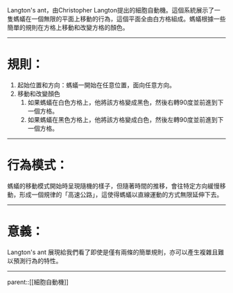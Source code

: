 Langton's ant，由Christopher Langton提出的細胞自動機。這個系統展示了一隻螞蟻在一個無限的平面上移動的行為，這個平面全由白方格組成。螞蟻根據一些簡單的規則在方格上移動和改變方格的顏色。
- - -
# 規則：
1. 起始位置和方向：螞蟻一開始在任意位置，面向任意方向。
2. 移動和改變顏色
	1. 如果螞蟻在白色方格上，他將該方格變成黑色，然後右轉90度並前進到下一個方格。
	2. 如果螞蟻在黑色方格上，他將該方格變成白色，然後左轉90度並前進到下一個方格。
- - - 
# 行為模式：
螞蟻的移動模式開始時呈現隨機的樣子，但隨著時間的推移，會往特定方向緩慢移動，形成一個規律的「高速公路」，這使得螞蟻以直線運動的方式無限延伸下去。
- - - 
# 意義：
Langton's ant 展現給我們看了即使是僅有兩條的簡單規則，亦可以產生複雜且難以預測行為的特性。
- - -
parent::[[細胞自動機]]

